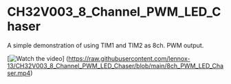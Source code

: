 # CH32V003_8_Channel_PWM_LED_Chaser
A simple demonstration of using TIM1 and TIM2 as 8ch. PWM output.

[![Watch the video](https://raw.githubusercontent.com/lennox-13/CH32V003_8_Channel_PWM_LED_Chaser/blob/main/thumbnail.jpg)]
(https://raw.githubusercontent.com/lennox-13/CH32V003_8_Channel_PWM_LED_Chaser/blob/main/8ch_PWM_LED_Chaser.mp4)
